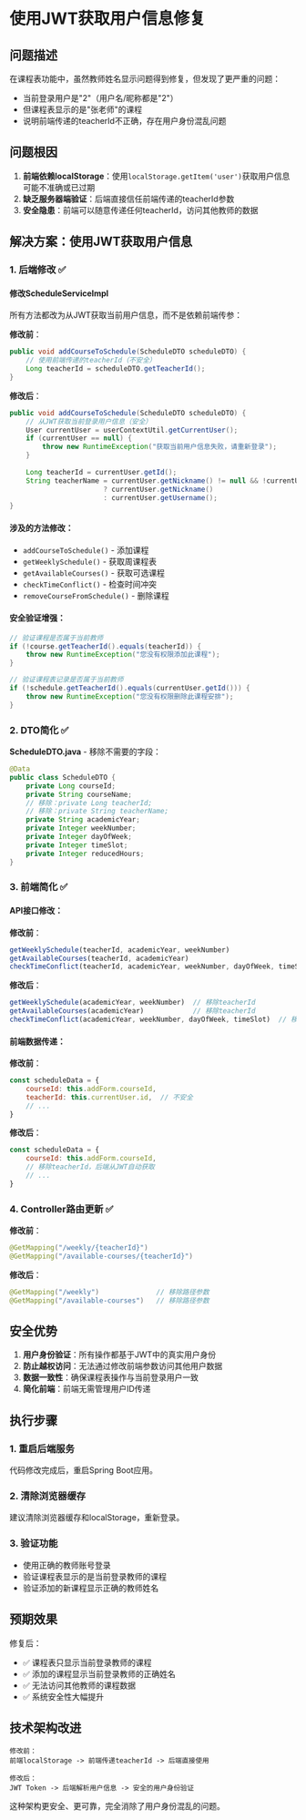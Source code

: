 # 使用JWT获取用户信息修复

## 问题描述
在课程表功能中，虽然教师姓名显示问题得到修复，但发现了更严重的问题：
- 当前登录用户是"2"（用户名/昵称都是"2"）
- 但课程表显示的是"张老师"的课程
- 说明前端传递的teacherId不正确，存在用户身份混乱问题

## 问题根因
1. **前端依赖localStorage**：使用`localStorage.getItem('user')`获取用户信息可能不准确或已过期
2. **缺乏服务器端验证**：后端直接信任前端传递的teacherId参数
3. **安全隐患**：前端可以随意传递任何teacherId，访问其他教师的数据

## 解决方案：使用JWT获取用户信息

### 1. 后端修改 ✅

#### 修改ScheduleServiceImpl
所有方法都改为从JWT获取当前用户信息，而不是依赖前端传参：

**修改前**：
```java
public void addCourseToSchedule(ScheduleDTO scheduleDTO) {
    // 使用前端传递的teacherId（不安全）
    Long teacherId = scheduleDTO.getTeacherId();
}
```

**修改后**：
```java
public void addCourseToSchedule(ScheduleDTO scheduleDTO) {
    // 从JWT获取当前登录用户信息（安全）
    User currentUser = userContextUtil.getCurrentUser();
    if (currentUser == null) {
        throw new RuntimeException("获取当前用户信息失败，请重新登录");
    }
    
    Long teacherId = currentUser.getId();
    String teacherName = currentUser.getNickname() != null && !currentUser.getNickname().isEmpty() 
                       ? currentUser.getNickname() 
                       : currentUser.getUsername();
}
```

#### 涉及的方法修改：
- `addCourseToSchedule()` - 添加课程
- `getWeeklySchedule()` - 获取周课程表
- `getAvailableCourses()` - 获取可选课程
- `checkTimeConflict()` - 检查时间冲突
- `removeCourseFromSchedule()` - 删除课程

#### 安全验证增强：
```java
// 验证课程是否属于当前教师
if (!course.getTeacherId().equals(teacherId)) {
    throw new RuntimeException("您没有权限添加此课程");
}

// 验证课程表记录是否属于当前教师
if (!schedule.getTeacherId().equals(currentUser.getId())) {
    throw new RuntimeException("您没有权限删除此课程安排");
}
```

### 2. DTO简化 ✅

**ScheduleDTO.java** - 移除不需要的字段：
```java
@Data
public class ScheduleDTO {
    private Long courseId;
    private String courseName;
    // 移除：private Long teacherId;
    // 移除：private String teacherName;
    private String academicYear;
    private Integer weekNumber;
    private Integer dayOfWeek;
    private Integer timeSlot;
    private Integer reducedHours;
}
```

### 3. 前端简化 ✅

#### API接口修改：
**修改前**：
```javascript
getWeeklySchedule(teacherId, academicYear, weekNumber)
getAvailableCourses(teacherId, academicYear)
checkTimeConflict(teacherId, academicYear, weekNumber, dayOfWeek, timeSlot)
```

**修改后**：
```javascript
getWeeklySchedule(academicYear, weekNumber)  // 移除teacherId
getAvailableCourses(academicYear)            // 移除teacherId
checkTimeConflict(academicYear, weekNumber, dayOfWeek, timeSlot)  // 移除teacherId
```

#### 前端数据传递：
**修改前**：
```javascript
const scheduleData = {
    courseId: this.addForm.courseId,
    teacherId: this.currentUser.id,  // 不安全
    // ...
}
```

**修改后**：
```javascript
const scheduleData = {
    courseId: this.addForm.courseId,
    // 移除teacherId，后端从JWT自动获取
    // ...
}
```

### 4. Controller路由更新 ✅

**修改前**：
```java
@GetMapping("/weekly/{teacherId}")
@GetMapping("/available-courses/{teacherId}")
```

**修改后**：
```java
@GetMapping("/weekly")              // 移除路径参数
@GetMapping("/available-courses")   // 移除路径参数
```

## 安全优势

1. **用户身份验证**：所有操作都基于JWT中的真实用户身份
2. **防止越权访问**：无法通过修改前端参数访问其他用户数据
3. **数据一致性**：确保课程表操作与当前登录用户一致
4. **简化前端**：前端无需管理用户ID传递

## 执行步骤

### 1. 重启后端服务
代码修改完成后，重启Spring Boot应用。

### 2. 清除浏览器缓存
建议清除浏览器缓存和localStorage，重新登录。

### 3. 验证功能
- 使用正确的教师账号登录
- 验证课程表显示的是当前登录教师的课程
- 验证添加的新课程显示正确的教师姓名

## 预期效果

修复后：
- ✅ 课程表只显示当前登录教师的课程
- ✅ 添加的课程显示当前登录教师的正确姓名
- ✅ 无法访问其他教师的课程数据
- ✅ 系统安全性大幅提升

## 技术架构改进

```
修改前：
前端localStorage -> 前端传递teacherId -> 后端直接使用

修改后：
JWT Token -> 后端解析用户信息 -> 安全的用户身份验证
```

这种架构更安全、更可靠，完全消除了用户身份混乱的问题。 